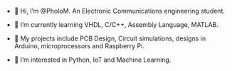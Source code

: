 - 👋 Hi, I’m @PholoM. An Electronic Communications engineering student. 

- 🌱 I’m currently learning VHDL, C/C++, Assembly Language, MATLAB.
- 🌱 My projects include PCB Design, Circuit simulations, designs in Arduino, microprocessors and Raspberry Pi.
- 👀 I’m interested in Python, IoT and Machine Learning.


<!---
PholoM/PholoM is a ✨ special ✨ repository because its `README.md` (this file) appears on your GitHub profile.
You can click the Preview link to take a look at your changes.
--->
